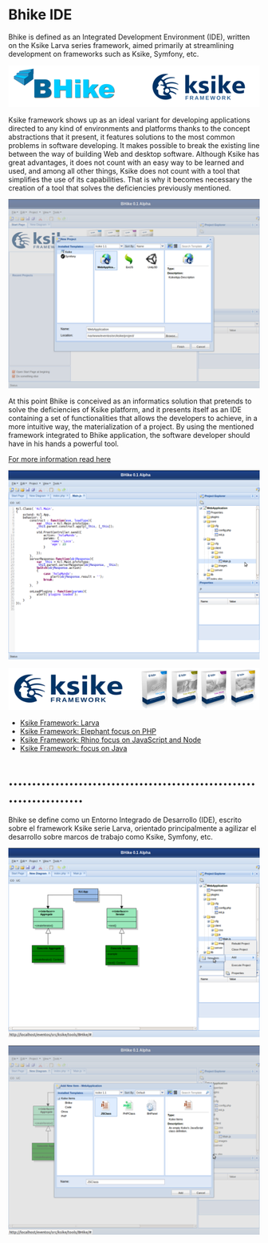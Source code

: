 # Bhike IDE 
Bhike is defined as an Integrated Development Environment (IDE), written on the Ksike Larva series framework, aimed primarily at streamlining development on frameworks such as Ksike, Symfony, etc.

![Screenshot](docs/img/cap05.png)

Ksike framework shows up as an ideal variant for developing applications directed to any kind of environments and platforms thanks to the concept abstractions that it present, it features solutions to the most common problems in software developing. It makes possible to break the existing line between the way of building Web and desktop software. Although Ksike has great advantages, it does not count with an easy way to be learned and used, and among all other things, Ksike does not count with a tool that simplifies the use of its capabilities. That is why it becomes necessary the creation of a tool that solves the deficiencies previously mentioned.

![Screenshot](docs/img/cap01.png)

At this point Bhike is conceived as an informatics solution that pretends to solve the deficiencies of Ksike platform, and it presents itself as an IDE containing a set of functionalities that allows the developers to achieve, in a more intuitive way, the materialization of a project. By using the mentioned framework integrated to Bhike application, the software developer should have in his hands a powerful tool. 

[For more information read here](docs/Bhike-herramienta.para.el.desarrollo.de.software.sobre.el.Framework.Ksike.pdf)

![Screenshot](docs/img/cap02.png)


![Screenshot](docs/img/baner.png)

+ [Ksike Framework: Larva](https://github.com/ameksike/ksike.larva)
+ [Ksike Framework: Elephant focus on PHP](https://github.com/ameksike/ksike.elephant)
+ [Ksike Framework: Rhino focus on JavaScript and Node](https://github.com/ameksike/ksike.rhino.framework) 
+ [Ksike Framework: focus on Java](https://github.com/ameksike/ksike.java.core.plugin)


# .....................................................................
Bhike se define como un Entorno Integrado de Desarrollo (IDE), escrito sobre el framework Ksike serie Larva, orientado principalmente a agilizar el desarrollo sobre marcos de trabajo como Ksike, Symfony, etc.

![Screenshot](docs/img/cap03.png)


![Screenshot](docs/img/cap04.png)